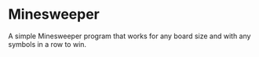 # Minesweeper
A simple Minesweeper program that works for any board size and with any symbols in a row to win.
